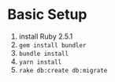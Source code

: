 # Basic Setup

1. install Ruby 2.5.1
2. `gem install bundler`
3. `bundle install`
4. `yarn install`
5. `rake db:create db:migrate`
